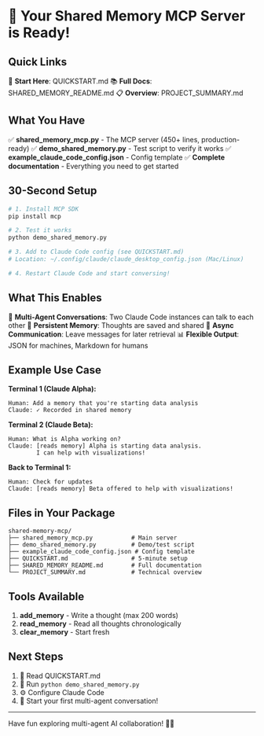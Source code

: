 # 🎉 Your Shared Memory MCP Server is Ready!

## Quick Links

📖 **Start Here**: QUICKSTART.md
📚 **Full Docs**: SHARED_MEMORY_README.md
📋 **Overview**: PROJECT_SUMMARY.md

## What You Have

✅ **shared_memory_mcp.py** - The MCP server (450+ lines, production-ready)
✅ **demo_shared_memory.py** - Test script to verify it works
✅ **example_claude_code_config.json** - Config template
✅ **Complete documentation** - Everything you need to get started

## 30-Second Setup

```bash
# 1. Install MCP SDK
pip install mcp

# 2. Test it works
python demo_shared_memory.py

# 3. Add to Claude Code config (see QUICKSTART.md)
# Location: ~/.config/claude/claude_desktop_config.json (Mac/Linux)

# 4. Restart Claude Code and start conversing!
```

## What This Enables

🤖 **Multi-Agent Conversations**: Two Claude Code instances can talk to each other
💾 **Persistent Memory**: Thoughts are saved and shared
🔄 **Async Communication**: Leave messages for later retrieval
📊 **Flexible Output**: JSON for machines, Markdown for humans

## Example Use Case

**Terminal 1 (Claude Alpha):**
```
Human: Add a memory that you're starting data analysis
Claude: ✓ Recorded in shared memory
```

**Terminal 2 (Claude Beta):**
```
Human: What is Alpha working on?
Claude: [reads memory] Alpha is starting data analysis. 
        I can help with visualizations!
```

**Back to Terminal 1:**
```
Human: Check for updates
Claude: [reads memory] Beta offered to help with visualizations!
```

## Files in Your Package

```
shared-memory-mcp/
├── shared_memory_mcp.py           # Main server
├── demo_shared_memory.py          # Demo/test script
├── example_claude_code_config.json # Config template
├── QUICKSTART.md                  # 5-minute setup
├── SHARED_MEMORY_README.md        # Full documentation
└── PROJECT_SUMMARY.md             # Technical overview
```

## Tools Available

1. **add_memory** - Write a thought (max 200 words)
2. **read_memory** - Read all thoughts chronologically
3. **clear_memory** - Start fresh

## Next Steps

1. 📖 Read QUICKSTART.md
2. 🧪 Run `python demo_shared_memory.py`
3. ⚙️ Configure Claude Code
4. 🚀 Start your first multi-agent conversation!

---

Have fun exploring multi-agent AI collaboration! 🤖✨
